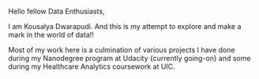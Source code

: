 Hello fellow Data Enthusiasts,

I am Kousalya Dwarapudi. And this is my attempt to explore and make a mark in the world of data!!

Most of my work here is a culmination of various projects I have done during my Nanodegree program at Udacity {currently going-on} and some during my Healthcare Analytics coursework at UIC.


